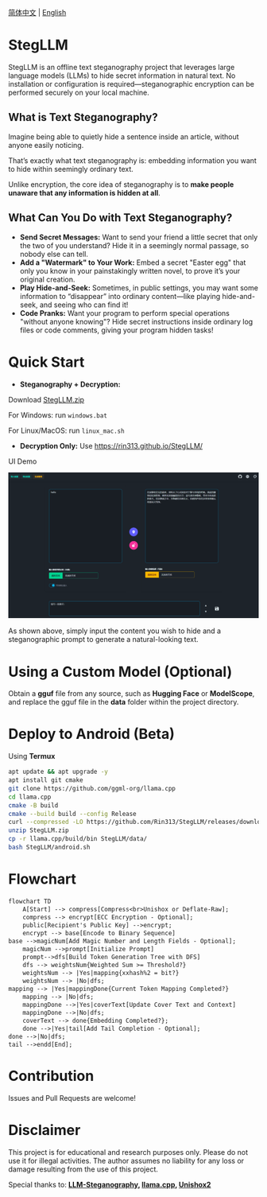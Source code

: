 [简体中文](README.md) | [English](README_en.md)

# StegLLM

StegLLM is an offline text steganography project that leverages large language models (LLMs) to hide secret information in natural text. No installation or configuration is required—steganographic encryption can be performed securely on your local machine.

## What is Text Steganography?

Imagine being able to quietly hide a sentence inside an article, without anyone easily noticing.

That’s exactly what text steganography is: embedding information you want to hide within seemingly ordinary text.

Unlike encryption, the core idea of steganography is to **make people unaware that any information is hidden at all**.

## What Can You Do with Text Steganography?

*   **Send Secret Messages:** Want to send your friend a little secret that only the two of you understand? Hide it in a seemingly normal passage, so nobody else can tell.
*   **Add a "Watermark" to Your Work:** Embed a secret "Easter egg" that only you know in your painstakingly written novel, to prove it’s your original creation.
*   **Play Hide-and-Seek:** Sometimes, in public settings, you may want some information to “disappear” into ordinary content—like playing hide-and-seek, and seeing who can find it!
*   **Code Pranks:** Want your program to perform special operations "without anyone knowing"? Hide secret instructions inside ordinary log files or code comments, giving your program hidden tasks!

# Quick Start

* **Steganography + Decryption:**

Download [StegLLM.zip](https://github.com/Rin313/StegLLM/releases)

For Windows: run `windows.bat`

For Linux/MacOS: run `linux_mac.sh`
* **Decryption Only:** Use https://rin313.github.io/StegLLM/

UI Demo

![StegLLM](img.png "UI Demo")

As shown above, simply input the content you wish to hide and a steganographic prompt to generate a natural-looking text.

# Using a Custom Model (Optional)

Obtain a **gguf** file from any source, such as **Hugging Face** or **ModelScope**, and replace the gguf file in the **data** folder within the project directory.

# Deploy to Android (Beta)
Using **Termux**
```sh
apt update && apt upgrade -y
apt install git cmake
git clone https://github.com/ggml-org/llama.cpp
cd llama.cpp
cmake -B build
cmake --build build --config Release
curl --compressed -LO https://github.com/Rin313/StegLLM/releases/download/v1.2.1/StegLLM.zip
unzip StegLLM.zip
cp -r llama.cpp/build/bin StegLLM/data/
bash StegLLM/android.sh
```

# Flowchart

```mermaid
flowchart TD
    A[Start] --> compress[Compress<br>Unishox or Deflate-Raw];
    compress --> encrypt[ECC Encryption - Optional];
    public[Recipient's Public Key] -->encrypt;
    encrypt --> base[Encode to Binary Sequence]
base -->magicNum[Add Magic Number and Length Fields - Optional];
    magicNum -->prompt[Initialize Prompt]
    prompt-->dfs[Build Token Generation Tree with DFS]
    dfs --> weightsNum{Weighted Sum >= Threshold?}
    weightsNum --> |Yes|mapping{xxhash%2 = bit?}
    weightsNum --> |No|dfs;
mapping --> |Yes|mappingDone{Current Token Mapping Completed?}
    mapping --> |No|dfs;
    mappingDone -->|Yes|coverText[Update Cover Text and Context]
    mappingDone -->|No|dfs;
    coverText --> done{Embedding Completed?};
    done -->|Yes|tail[Add Tail Completion - Optional];
done -->|No|dfs;
tail -->endd[End];
```

# Contribution

Issues and Pull Requests are welcome!

# Disclaimer

This project is for educational and research purposes only. Please do not use it for illegal activities. The author assumes no liability for any loss or damage resulting from the use of this project.

Special thanks to: **[LLM-Steganography](https://github.com/HighDoping/LLM-Steganography/), [llama.cpp](https://github.com/ggml-org/llama.cpp), [Unishox2](https://github.com/siara-cc/Unishox2)**